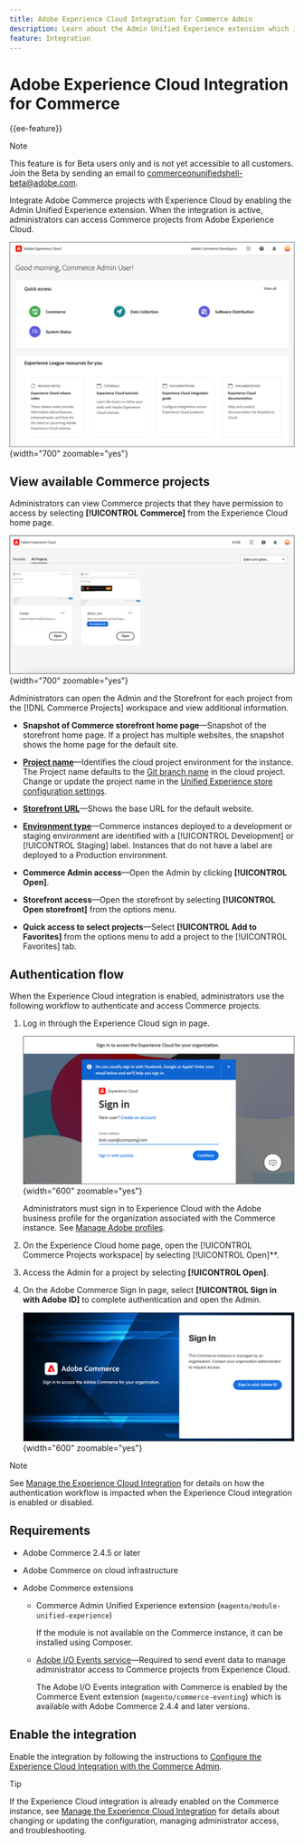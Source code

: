 ```yaml
---
title: Adobe Experience Cloud Integration for Commerce Admin
description: Learn about the Admin Unified Experience extension which integrates Commerce with Experience Cloud so that customers can access Commerce projects from the Experience Cloud home page.
feature: Integration
---
```

# Adobe Experience Cloud Integration for Commerce

{{ee-feature}}

>[!NOTE]
>
> This feature is for Beta users only and is not yet accessible to all customers. Join the Beta by sending an email to [commerceonunifiedshell-beta@adobe.com](mailto:commerceonunifiedshell-beta@adobe.com).

Integrate Adobe Commerce projects with Experience Cloud by enabling the Admin Unified Experience extension. When the integration is active, administrators can access Commerce projects from Adobe Experience Cloud.

![Access Commerce from the Experience Cloud home page](./assets/admin-uex-home-page.png){width="700" zoomable="yes"}

## View available Commerce projects

Administrators can view Commerce projects that they have permission to access by selecting **[!UICONTROL Commerce]** from the Experience Cloud home page.

![Commerce Projects workspace on Experience Cloud](./assets/admin-uex-commerce-projects-home.png){width="700" zoomable="yes"}

Administrators can open the Admin and the Storefront for each project from the [!DNL Commerce Projects] workspace and view additional information.

- **Snapshot of Commerce storefront home page**—Snapshot of the storefront home page. If a project has multiple websites, the snapshot shows the home page for the default site.

- **[Project name](https://experienceleague.adobe.com/docs/commerce-cloud-service/user-guide/architecture/pro-develop-deploy-workflow.html)**—Identifies the cloud project environment for the instance. The Project name defaults to the [Git branch name](https://experienceleague.adobe.com/docs/commerce-cloud-service/user-guide/project/console-branches.html) in the cloud project. Change or update the project name in the [Unified Experience store configuration settings](admin-unified-experience-integration-manage.md#manage-the-integration-from-the-admin).

- **[Storefront URL](../stores-purchase/store-urls.md)**—Shows the base URL for the default website.

- **[Environment type](https://experienceleague.adobe.com/docs/commerce-cloud-service/user-guide/architecture/pro-develop-deploy-workflow.html)**—Commerce instances deployed to a development or staging environment are identified with a [!UICONTROL Development] or [!UICONTROL Staging] label. Instances that do not have a label are deployed to a Production environment.

- **Commerce Admin access**—Open the Admin by clicking **[!UICONTROL Open]**.

- **Storefront access**—Open the storefront by selecting **[!UICONTROL Open storefront]** from the options menu.

- **Quick access to select projects**—Select **[!UICONTROL Add to Favorites]** from the options menu to add a project to the [!UICONTROL Favorites] tab.

## Authentication flow

When the Experience Cloud integration is enabled, administrators use the following workflow to authenticate and access Commerce projects.

1. Log in through the Experience Cloud sign in page.

   ![Experience Cloud Signin page](./assets/admin-uex-experience-cloud-login.png){width="600" zoomable="yes"}

   Administrators must sign in to Experience Cloud with the Adobe business profile for the organization associated with the Commerce instance. See [Manage Adobe profiles](https://helpx.adobe.com/enterprise/using/manage-adobe-profiles.html).

1. On the Experience Cloud home page, open the [!UICONTROL Commerce Projects workspace] by selecting [!UICONTROL Open]**.

1. Access the Admin for a project by selecting **[!UICONTROL Open]**.

1. On the Adobe Commerce Sign In page, select **[!UICONTROL Sign in with Adobe ID]** to complete authentication and open the Admin.

   ![Adobe Commerce Sign In page](./assets/admin-adobeid-login.png){width="600" zoomable="yes"}

>[!NOTE]
>
>See [Manage the Experience Cloud Integration](admin-unified-experience-integration-manage.md) for details on how the authentication workflow is impacted when the Experience Cloud integration is enabled or disabled.

## Requirements

- Adobe Commerce 2.4.5 or later
- Adobe Commerce on cloud infrastructure
- Adobe Commerce extensions

  - Commerce Admin Unified Experience extension (`magento/module-unified-experience`)

    If the module is not available on the Commerce instance, it can be installed using Composer.

  - [Adobe I/O Events service](https://developer.adobe.com/commerce/events/get-started/)—Required to send event data to manage administrator access to Commerce projects from Experience Cloud.

    The Adobe I/O Events integration with Commerce is enabled by the Commerce Event extension (`magento/commerce-eventing`) which is available with Adobe Commerce 2.4.4 and later versions.

## Enable the integration

Enable the integration by following the instructions to [Configure the Experience Cloud Integration with the Commerce Admin](admin-unified-experience-integration-configure.md).

>[!TIP]
>
>If the Experience Cloud integration is already enabled on the Commerce instance, see [Manage the Experience Cloud Integration](admin-unified-experience-integration-manage.md) for details about changing or updating the configuration, managing administrator access, and troubleshooting.
